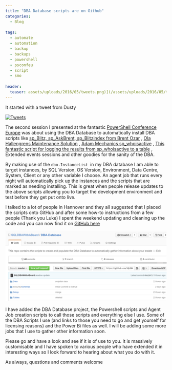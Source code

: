 ```yaml
---
title: "DBA Database scripts are on Github"
categories:
  - Blog

tags:
  - automate
  - automation
  - backup
  - backups
  - powershell
  - psconfeu
  - script
  - smo

header:
  teaser: assets/uploads/2016/05/tweets.png)](/assets/uploads/2016/05/tweets.png
---
```

It started with a tweet from Dusty

[![Tweets](/assets/uploads/2016/05/tweets.png)](/assets/uploads/2016/05/tweets.png)

The second session I presented at the fantastic [PowerShell Conference Europe](http://psconf.eu) was about using the DBA Database to automatically install DBA scripts like [sp_Blitz, sp_AskBrent, sp_Blitzindex from Brent Ozar](https://www.brentozar.com/first-aid/sql-server-downloads/) , [Ola Hallengrens Maintenance Solution](https://ola.hallengren.com/) , [Adam Mechanics sp_whoisactive](http://sqlblog.com/blogs/adam_machanic/archive/2012/03/22/released-who-is-active-v11-11.aspx) , [This fantastic script for logging the results from sp_whoisactive to a table](https://www.brentozar.com/responder/log-sp_whoisactive-to-a-table/) , Extended events sessions and other goodies for the sanity of the DBA.

By making use of the `dbo.InstanceList `in my DBA database I am able to target instances, by SQL Version, OS Version, Environment, Data Centre, System, Client or any other variable I choose. An agent job that runs every night will automatically pick up the instances and the scripts that are marked as needing installing. This is great when people release updates to the above scripts allowing you to target the development environment and test before they get put onto live.

I talked to a lot of people in Hannover and they all suggested that I placed the scripts onto GitHub and after some how-to instructions from a few people (Thank you Luke) I spent the weekend updating and cleaning up the code and you can now find it on [GitHub here](https://github.com/SQLDBAWithABeard/DBA-Database)

[![github](/assets/uploads/2016/05/github.png)](/assets/uploads/2016/05/github.png)

I have added the DBA Database project, the Powershell scripts and Agent Job creation scripts to call those scripts and everything else I use. Some of the DBA Scripts I use (and links to those you need to go and get yourself for licensing reasons) and the Power Bi files as well. I will be adding some more jobs that I use to gather other information soon.

Please go and have a look and see if it is of use to you. It is massively customisable and I have spoken to various people who have extended it in interesting ways so I look forward to hearing about what you do with it.

As always, questions and comments welcome
